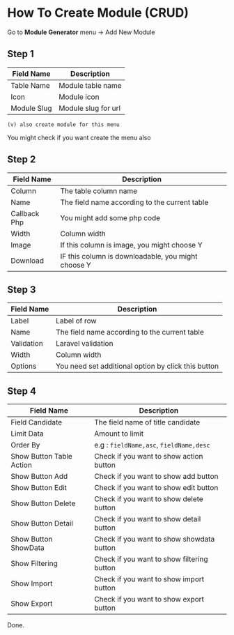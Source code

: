 # How To Create Module (CRUD)
Go to **Module Generator** menu -> Add New Module
## Step 1
| Field Name      | Description         |
| ----------------|---------------------|
| Table Name      | Module table name   |
| Icon            | Module icon         |
| Module Slug     | Module slug for url |

```
(v) also create module for this menu
```
You might check if you want create the menu also
## Step 2
| Field Name      | Description         |
| ----------------|---------------------|
| Column | The table column name |
| Name | The field name according to the current table |
| Callback Php | You might add some php code |
| Width | Column width |
| Image | If this column is image, you might choose Y |
| Download | IF this column is downloadable, you might choose Y |

## Step 3
| Field Name      | Description         |
| ----------------|---------------------|
| Label | Label of row |
| Name | The field name according to the current table |
| Validation | Laravel validation |
| Width | Column width |
| Options | You need set additional option by click this button |

## Step 4
| Field Name      | Description         |
| ----------------|---------------------|
| Field Candidate | The field name of title candidate |
| Limit Data | Amount to limit |
| Order By | e.g : `fieldName,asc`, `fieldName,desc` |
| Show Button Table Action | Check if you want to show action button | 
| Show Button Add | Check if you want to show add button |
| Show Button Edit | Check if you want to show edit button |
| Show Button Delete | Check if you want to show delete button |
| Show Button Detail | Check if you want to show detail button |
| Show Button ShowData | Check if you want to show showdata button |
| Show Filtering | Check if you want to show filtering button |
| Show Import | Check if you want to show import button | 
| Show Export | Check if you want to show export button |

Done.
